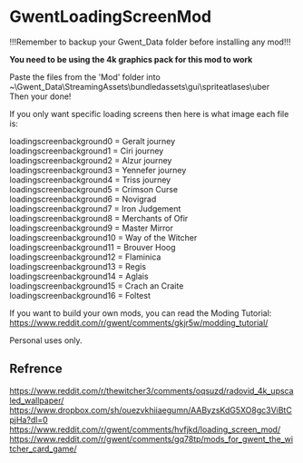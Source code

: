 # GwentLoadingScreenMod

!!!Remember to backup your Gwent_Data folder before installing any mod!!!

**You need to be using the 4k graphics pack for this mod to work**

Paste the files from the 'Mod' folder into 
~\Gwent_Data\StreamingAssets\bundledassets\gui\spriteatlases\uber  
Then your done!  

If you only want specific loading screens then here is what image each file is:

loadingscreenbackground0 = Geralt journey  
loadingscreenbackground1 = Ciri journey  
loadingscreenbackground2 = Alzur journey  
loadingscreenbackground3 = Yennefer journey  
loadingscreenbackground4 = Triss journey  
loadingscreenbackground5 = Crimson Curse  
loadingscreenbackground6 = Novigrad  
loadingscreenbackground7 = Iron Judgement  
loadingscreenbackground8 = Merchants of Ofir  
loadingscreenbackground9 = Master Mirror  
loadingscreenbackground10 = Way of the Witcher  
loadingscreenbackground11 = Brouver Hoog  
loadingscreenbackground12 = Flaminica  
loadingscreenbackground13 = Regis  
loadingscreenbackground14 = Aglais  
loadingscreenbackground15 = Crach an Craite  
loadingscreenbackground16 = Foltest  

If you want to build your own mods, you can read the Moding Tutorial:
 https://www.reddit.com/r/gwent/comments/gkjr5w/modding_tutorial/

Personal uses only. 

## Refrence

https://www.reddit.com/r/thewitcher3/comments/oqsuzd/radovid_4k_upscaled_wallpaper/
https://www.dropbox.com/sh/ouezvkhiiaegumn/AAByzsKdG5XO8gc3ViBtCpjHa?dl=0
https://www.reddit.com/r/gwent/comments/hvfjkd/loading_screen_mod/
https://www.reddit.com/r/gwent/comments/gq78tp/mods_for_gwent_the_witcher_card_game/


